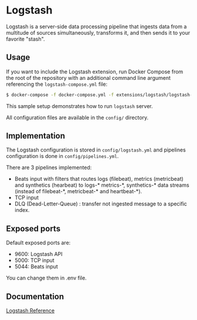 # Logstash

Logstash is a server-side data processing pipeline that ingests data from a multitude of sources simultaneously, transforms it, and then sends it to your favorite "stash".

## Usage

If you want to include the Logstash extension, run Docker Compose from the root of the repository with an additional
command line argument referencing the `logstash-compose.yml` file:

```bash
$ docker-compose -f docker-compose.yml -f extensions/logstash/logstash-compose.yml up
```

This sample setup demonstrates how to run `logstash` server.

All configuration files are available in the `config/` directory.

## Implementation

The Logstash configuration is stored in `config/logstash.yml` and pipelines configuration is done in `config/pipelines.yml`.

There are 3 pipelines implemented:
- Beats input with filters that routes logs (filebeat), metrics (metricbeat) and synthetics (hearbeat) to logs-\* metrics-\*, synthetics-\* data streams (instead of filebeat-\*, metricbeat-\* and heartbeat-\*).
- TCP input
- DLQ (Dead-Letter-Queue) : transfer not ingested message to a specific index.

## Exposed ports

Default exposed ports are:

- 9600: Logstash API
- 5000: TCP input
- 5044: Beats input

You can change them in .env file.

## Documentation

[Logstash Reference](https://www.elastic.co/guide/en/logstash/8.6/introduction.html)